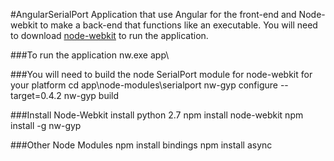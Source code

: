 #AngularSerialPort
Application that use Angular for the front-end and Node-webkit to make a back-end that functions like an executable.
You will need to download [node-webkit](https://github.com/rogerwang/node-webkit) to run the application.

###To run the application
	nw.exe app\

###You will need to build the node SerialPort module for node-webkit for your platform
	cd app\node-modules\serialport
	nw-gyp configure --target=0.4.2
	nw-gyp build

###Install Node-Webkit
	install python 2.7
	npm install node-webkit
	npm install -g nw-gyp

###Other Node Modules
	npm install bindings
	npm install async